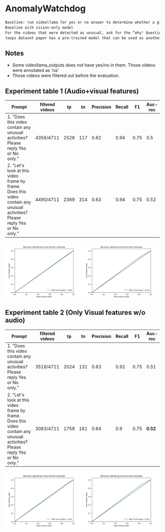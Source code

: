 # AnomalyWatchdog

```bash
Baseline: run videollama for yes or no answer to determine whether a given video contains unusual activities, get the baseline numbers for the oops datasets Get the baseline number with VLM
Baseline with vision-only model
For the videos that were detected as unusual, ask for the “why? Question” / “describe why this video is unusual” in a separate exp.
(oops dataset paper has a pre-trained model that can be used as another baseline)
```
## Notes
- Some videollama_outputs does not have yes/no in them. Those videos were annotated as 'na'
- Those videos were filtered out before the evaluation.


## Experiment table 1 (Audio+visual features)
| Prompt|filtered videos|tp|tn|Precision | Recall | F1| Auc-roc|
| ---|---  |---|--- |--- |---|---|---|
|1.  "Does this video contain any unusual activities? Please reply Yes or No only."| 4356/4711| 2528|117|0.62|0.94|0.75|0.5|
|2.  "Let's look at this video frame by frame. Does this video contain any unusual activities? Please reply Yes or No only."|4490/4711 |2369|314 |0.63|0.94|0.75|0.52|
<!-- ![Alt text](results/Ablate_vis_only/prompt_1/auc_roc_.png) -->
<div style="display: flex; justify-content: space-between;">
  <div style="flex: 1; padding-right: 5px;">
  <img src="results/prompt1/auc_roc_.png" alt="Image 1" width="100%">
  </div>
    <div style="flex: 1; padding-right: 5px;">
  <img src="results/prompt2/auc_roc_.png" alt="Image 2" width="100%">
  </div>
</div>


## Experiment table 2 (Only Visual features w/o audio)
<!-- tp: 2025
tn: 458
auc_roc_curve: 0.5183118745612152
precision: 0.63, recall: 0.76, f1_score: 0.69, support: None -->
| Prompt|filtered videos|tp|tn|Precision | Recall | F1| Auc-roc|
| ---|---  |---|--- |--- |---|---|---|
|1.  "Does this video contain any unusual activities? Please reply Yes or No only."|3518/4711 | 2024|131 |0.63| 0.92|0.75|0.51|
|2.  "Let's look at this video frame by frame. Does this video contain any unusual activities? Please reply Yes or No only."|3083/4711|1759|161 |0.64|0.9|0.75|**0.52**|

<!-- precision: 0.64, recall: 0.66, f1_score: 0.65, support: None
tp: 1765
tn: 650
auc_roc_curve: 0.5311649750777898 -->
<div style="display: flex; justify-content: space-between;">
  <div style="flex: 1; padding-right: 5px;">
    <img src="results/Ablate_vis_only/prompt_1/auc_roc_.png" alt="Image 1" width="100%">
  </div>
  <div style="flex: 1; padding-right: 5px;">
    <img src="results/Ablate_vis_only/prompt_2/auc_roc_.png" alt="Image 2" width="100%">
  </div>
</div>
